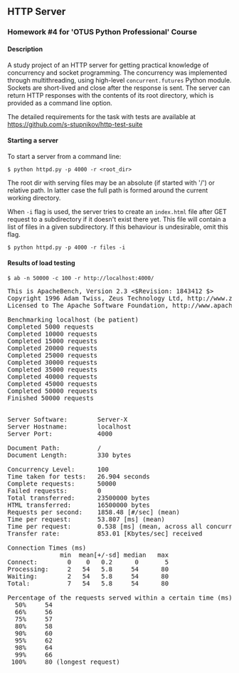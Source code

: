 ## HTTP Server
### Homework #4 for 'OTUS Python Professional' Course

#### Description
A study project of an HTTP server for getting practical knowledge of concurrency and socket programming. The concurrency was implemented through multithreading, using high-level `concurrent.futures` Python module. Sockets are short-lived and close after the response is sent. The server can return HTTP responses with the contents of its root directory, which is provided as a command line option.

The detailed requirements for the task with tests are available at https://github.com/s-stupnikov/http-test-suite

#### Starting a server
To start a server from a command line:

`$ python httpd.py -p 4000 -r <root_dir>`

The root dir with serving files may be an absolute (if started with '/') or relative path. In latter case the full path is formed around the current working directory. 

When `-i` flag is used, the server tries to create an `index.html` file after GET request to a subdirectory if it doesn't exist there yet. This file will contain a list of files in a given subdirectory. If this behaviour is undesirable, omit this flag.

`$ python httpd.py -p 4000 -r files -i `

#### Results of load testing

`$ ab -n 50000 -c 100 -r http://localhost:4000/`

<pre>This is ApacheBench, Version 2.3 <$Revision: 1843412 $>
Copyright 1996 Adam Twiss, Zeus Technology Ltd, http://www.zeustech.net/
Licensed to The Apache Software Foundation, http://www.apache.org/

Benchmarking localhost (be patient)
Completed 5000 requests
Completed 10000 requests
Completed 15000 requests
Completed 20000 requests
Completed 25000 requests
Completed 30000 requests
Completed 35000 requests
Completed 40000 requests
Completed 45000 requests
Completed 50000 requests
Finished 50000 requests


Server Software:        Server-X
Server Hostname:        localhost
Server Port:            4000

Document Path:          /
Document Length:        330 bytes

Concurrency Level:      100
Time taken for tests:   26.904 seconds
Complete requests:      50000
Failed requests:        0
Total transferred:      23500000 bytes
HTML transferred:       16500000 bytes
Requests per second:    1858.48 [#/sec] (mean)
Time per request:       53.807 [ms] (mean)
Time per request:       0.538 [ms] (mean, across all concurrent requests)
Transfer rate:          853.01 [Kbytes/sec] received

Connection Times (ms)
              min  mean[+/-sd] median   max
Connect:        0    0   0.2      0       5
Processing:     2   54   5.8     54      80
Waiting:        2   54   5.8     54      80
Total:          7   54   5.8     54      80

Percentage of the requests served within a certain time (ms)
  50%     54
  66%     56
  75%     57
  80%     58
  90%     60
  95%     62
  98%     64
  99%     66
 100%     80 (longest request)</pre>


